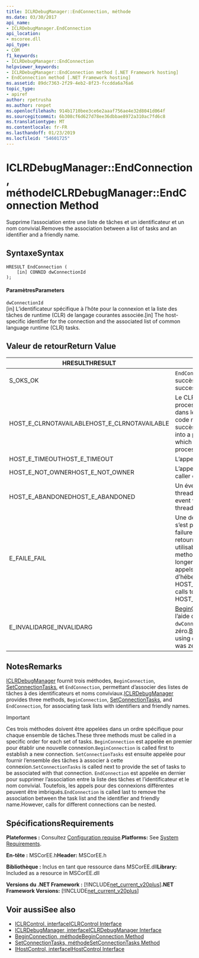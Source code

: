 ```yaml
---
title: ICLRDebugManager::EndConnection, méthode
ms.date: 03/30/2017
api_name:
- ICLRDebugManager.EndConnection
api_location:
- mscoree.dll
api_type:
- COM
f1_keywords:
- ICLRDebugManager::EndConnection
helpviewer_keywords:
- ICLRDebugManager::EndConnection method [.NET Framework hosting]
- EndConnection method [.NET Framework hosting]
ms.assetid: 89dc7363-2f29-4eb2-8f23-fccdda6a76a6
topic_type:
- apiref
author: rpetrusha
ms.author: ronpet
ms.openlocfilehash: 914b1710bee3ce6e2aaaf756ae4e32d8041d064f
ms.sourcegitcommit: 6b308cf6d627d78ee36dbbae8972a310ac7fd6c8
ms.translationtype: MT
ms.contentlocale: fr-FR
ms.lasthandoff: 01/23/2019
ms.locfileid: "54601725"
---
```

# <a name="iclrdebugmanagerendconnection-method"></a><span data-ttu-id="7a2c6-102">ICLRDebugManager::EndConnection, méthode</span><span class="sxs-lookup"><span data-stu-id="7a2c6-102">ICLRDebugManager::EndConnection Method</span></span>
<span data-ttu-id="7a2c6-103">Supprime l’association entre une liste de tâches et un identificateur et un nom convivial.</span><span class="sxs-lookup"><span data-stu-id="7a2c6-103">Removes the association between a list of tasks and an identifier and a friendly name.</span></span>  
  
## <a name="syntax"></a><span data-ttu-id="7a2c6-104">Syntaxe</span><span class="sxs-lookup"><span data-stu-id="7a2c6-104">Syntax</span></span>  
  
```  
HRESULT EndConnection (  
    [in] CONNID dwConnectionId  
);  
```  
  
#### <a name="parameters"></a><span data-ttu-id="7a2c6-105">Paramètres</span><span class="sxs-lookup"><span data-stu-id="7a2c6-105">Parameters</span></span>  
 `dwConnectionId`  
 <span data-ttu-id="7a2c6-106">[in] L’identificateur spécifique à l’hôte pour la connexion et la liste des tâches de runtime (CLR) de langage courantes associée.</span><span class="sxs-lookup"><span data-stu-id="7a2c6-106">[in] The host-specific identifier for the connection and the associated list of common language runtime (CLR) tasks.</span></span>  
  
## <a name="return-value"></a><span data-ttu-id="7a2c6-107">Valeur de retour</span><span class="sxs-lookup"><span data-stu-id="7a2c6-107">Return Value</span></span>  
  
|<span data-ttu-id="7a2c6-108">HRESULT</span><span class="sxs-lookup"><span data-stu-id="7a2c6-108">HRESULT</span></span>|<span data-ttu-id="7a2c6-109">Description</span><span class="sxs-lookup"><span data-stu-id="7a2c6-109">Description</span></span>|  
|-------------|-----------------|  
|<span data-ttu-id="7a2c6-110">S_OK</span><span class="sxs-lookup"><span data-stu-id="7a2c6-110">S_OK</span></span>|<span data-ttu-id="7a2c6-111">`EndConnection` retourné avec succès.</span><span class="sxs-lookup"><span data-stu-id="7a2c6-111">`EndConnection` returned successfully.</span></span>|  
|<span data-ttu-id="7a2c6-112">HOST_E_CLRNOTAVAILABLE</span><span class="sxs-lookup"><span data-stu-id="7a2c6-112">HOST_E_CLRNOTAVAILABLE</span></span>|<span data-ttu-id="7a2c6-113">Le CLR n’a pas été chargé dans un processus ou le CLR est dans un état dans lequel il ne peut pas exécuter le code managé ou traiter l’appel avec succès.</span><span class="sxs-lookup"><span data-stu-id="7a2c6-113">The CLR has not been loaded into a process, or the CLR is in a state in which it cannot run managed code or process the call successfully.</span></span>|  
|<span data-ttu-id="7a2c6-114">HOST_E_TIMEOUT</span><span class="sxs-lookup"><span data-stu-id="7a2c6-114">HOST_E_TIMEOUT</span></span>|<span data-ttu-id="7a2c6-115">L’appel a expiré.</span><span class="sxs-lookup"><span data-stu-id="7a2c6-115">The call timed out.</span></span>|  
|<span data-ttu-id="7a2c6-116">HOST_E_NOT_OWNER</span><span class="sxs-lookup"><span data-stu-id="7a2c6-116">HOST_E_NOT_OWNER</span></span>|<span data-ttu-id="7a2c6-117">L’appelant ne possède pas le verrou.</span><span class="sxs-lookup"><span data-stu-id="7a2c6-117">The caller does not own the lock.</span></span>|  
|<span data-ttu-id="7a2c6-118">HOST_E_ABANDONED</span><span class="sxs-lookup"><span data-stu-id="7a2c6-118">HOST_E_ABANDONED</span></span>|<span data-ttu-id="7a2c6-119">Un événement a été annulé alors qu’un thread bloqué ou Fibre l’attendait.</span><span class="sxs-lookup"><span data-stu-id="7a2c6-119">An event was canceled while a blocked thread or fiber was waiting on it.</span></span>|  
|<span data-ttu-id="7a2c6-120">E_FAIL</span><span class="sxs-lookup"><span data-stu-id="7a2c6-120">E_FAIL</span></span>|<span data-ttu-id="7a2c6-121">Une défaillance catastrophique inconnue s’est produite.</span><span class="sxs-lookup"><span data-stu-id="7a2c6-121">An unknown catastrophic failure occurred.</span></span> <span data-ttu-id="7a2c6-122">Une fois une méthode retourne E_FAIL, le CLR n’est plus utilisable au sein du processus.</span><span class="sxs-lookup"><span data-stu-id="7a2c6-122">After a method returns E_FAIL, the CLR is no longer usable within the process.</span></span> <span data-ttu-id="7a2c6-123">Les appels suivants aux méthodes d’hébergement retournent HOST_E_CLRNOTAVAILABLE.</span><span class="sxs-lookup"><span data-stu-id="7a2c6-123">Subsequent calls to hosting methods return HOST_E_CLRNOTAVAILABLE.</span></span>|  
|<span data-ttu-id="7a2c6-124">E_INVALIDARG</span><span class="sxs-lookup"><span data-stu-id="7a2c6-124">E_INVALIDARG</span></span>|<span data-ttu-id="7a2c6-125">[BeginConnection](../../../../docs/framework/unmanaged-api/hosting/iclrdebugmanager-beginconnection-method.md) n’a jamais été appelé à l’aide de `dwConnectionId`, ou `dwConnectionId` était zéro.</span><span class="sxs-lookup"><span data-stu-id="7a2c6-125">[BeginConnection](../../../../docs/framework/unmanaged-api/hosting/iclrdebugmanager-beginconnection-method.md) was never called using `dwConnectionId`, or `dwConnectionId` was zero.</span></span>|  
  
## <a name="remarks"></a><span data-ttu-id="7a2c6-126">Notes</span><span class="sxs-lookup"><span data-stu-id="7a2c6-126">Remarks</span></span>  
 <span data-ttu-id="7a2c6-127">[ICLRDebugManager](../../../../docs/framework/unmanaged-api/hosting/iclrdebugmanager-interface.md) fournit trois méthodes, `BeginConnection`, [SetConnectionTasks](../../../../docs/framework/unmanaged-api/hosting/iclrdebugmanager-setconnectiontasks-method.md), et `EndConnection`, permettant d’associer des listes de tâches à des identificateurs et noms conviviaux.</span><span class="sxs-lookup"><span data-stu-id="7a2c6-127">[ICLRDebugManager](../../../../docs/framework/unmanaged-api/hosting/iclrdebugmanager-interface.md) provides three methods, `BeginConnection`, [SetConnectionTasks](../../../../docs/framework/unmanaged-api/hosting/iclrdebugmanager-setconnectiontasks-method.md), and `EndConnection`, for associating task lists with identifiers and friendly names.</span></span>  
  
> [!IMPORTANT]
>  <span data-ttu-id="7a2c6-128">Ces trois méthodes doivent être appelées dans un ordre spécifique pour chaque ensemble de tâches.</span><span class="sxs-lookup"><span data-stu-id="7a2c6-128">These three methods must be called in a specific order for each set of tasks.</span></span> <span data-ttu-id="7a2c6-129">`BeginConnection` est appelée en premier pour établir une nouvelle connexion.</span><span class="sxs-lookup"><span data-stu-id="7a2c6-129">`BeginConnection` is called first to establish a new connection.</span></span> <span data-ttu-id="7a2c6-130">`SetConnectionTasks` est ensuite appelée pour fournir l’ensemble des tâches à associer à cette connexion.</span><span class="sxs-lookup"><span data-stu-id="7a2c6-130">`SetConnectionTasks` is called next to provide the set of tasks to be associated with that connection.</span></span> <span data-ttu-id="7a2c6-131">`EndConnection` est appelée en dernier pour supprimer l’association entre la liste des tâches et l’identificateur et le nom convivial. Toutefois, les appels pour des connexions différentes peuvent être imbriqués.</span><span class="sxs-lookup"><span data-stu-id="7a2c6-131">`EndConnection` is called last to remove the association between the task list and the identifier and friendly name.However, calls for different connections can be nested.</span></span>  
  
## <a name="requirements"></a><span data-ttu-id="7a2c6-132">Spécifications</span><span class="sxs-lookup"><span data-stu-id="7a2c6-132">Requirements</span></span>  
 <span data-ttu-id="7a2c6-133">**Plateformes :** Consultez [Configuration requise](../../../../docs/framework/get-started/system-requirements.md).</span><span class="sxs-lookup"><span data-stu-id="7a2c6-133">**Platforms:** See [System Requirements](../../../../docs/framework/get-started/system-requirements.md).</span></span>  
  
 <span data-ttu-id="7a2c6-134">**En-tête :** MSCorEE.h</span><span class="sxs-lookup"><span data-stu-id="7a2c6-134">**Header:** MSCorEE.h</span></span>  
  
 <span data-ttu-id="7a2c6-135">**Bibliothèque :** Inclus en tant que ressource dans MSCorEE.dll</span><span class="sxs-lookup"><span data-stu-id="7a2c6-135">**Library:** Included as a resource in MSCorEE.dll</span></span>  
  
 <span data-ttu-id="7a2c6-136">**Versions du .NET Framework :** [!INCLUDE[net_current_v20plus](../../../../includes/net-current-v20plus-md.md)]</span><span class="sxs-lookup"><span data-stu-id="7a2c6-136">**.NET Framework Versions:** [!INCLUDE[net_current_v20plus](../../../../includes/net-current-v20plus-md.md)]</span></span>  
  
## <a name="see-also"></a><span data-ttu-id="7a2c6-137">Voir aussi</span><span class="sxs-lookup"><span data-stu-id="7a2c6-137">See also</span></span>
- [<span data-ttu-id="7a2c6-138">ICLRControl, interface</span><span class="sxs-lookup"><span data-stu-id="7a2c6-138">ICLRControl Interface</span></span>](../../../../docs/framework/unmanaged-api/hosting/iclrcontrol-interface.md)
- [<span data-ttu-id="7a2c6-139">ICLRDebugManager, interface</span><span class="sxs-lookup"><span data-stu-id="7a2c6-139">ICLRDebugManager Interface</span></span>](../../../../docs/framework/unmanaged-api/hosting/iclrdebugmanager-interface.md)
- [<span data-ttu-id="7a2c6-140">BeginConnection, méthode</span><span class="sxs-lookup"><span data-stu-id="7a2c6-140">BeginConnection Method</span></span>](../../../../docs/framework/unmanaged-api/hosting/iclrdebugmanager-beginconnection-method.md)
- [<span data-ttu-id="7a2c6-141">SetConnectionTasks, méthode</span><span class="sxs-lookup"><span data-stu-id="7a2c6-141">SetConnectionTasks Method</span></span>](../../../../docs/framework/unmanaged-api/hosting/iclrdebugmanager-setconnectiontasks-method.md)
- [<span data-ttu-id="7a2c6-142">IHostControl, interface</span><span class="sxs-lookup"><span data-stu-id="7a2c6-142">IHostControl Interface</span></span>](../../../../docs/framework/unmanaged-api/hosting/ihostcontrol-interface.md)
